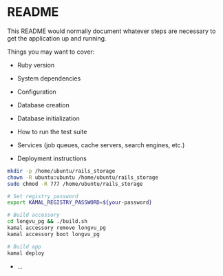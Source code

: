 # README

This README would normally document whatever steps are necessary to get the
application up and running.

Things you may want to cover:

* Ruby version

* System dependencies

* Configuration

* Database creation

* Database initialization

* How to run the test suite

* Services (job queues, cache servers, search engines, etc.)

* Deployment instructions

```sh
mkdir -p /home/ubuntu/rails_storage
chown -R ubuntu:ubuntu /home/ubuntu/rails_storage
sudo chmod -R 777 /home/ubuntu/rails_storage

# Set registry password
export KAMAL_REGISTRY_PASSWORD=${your-password}

# Build accessory
cd longvu_pg && ./build.sh
kamal accessory remove longvu_pg
kamal accessory boot longvu_pg

# Build app
kamal deploy
```

* ...
